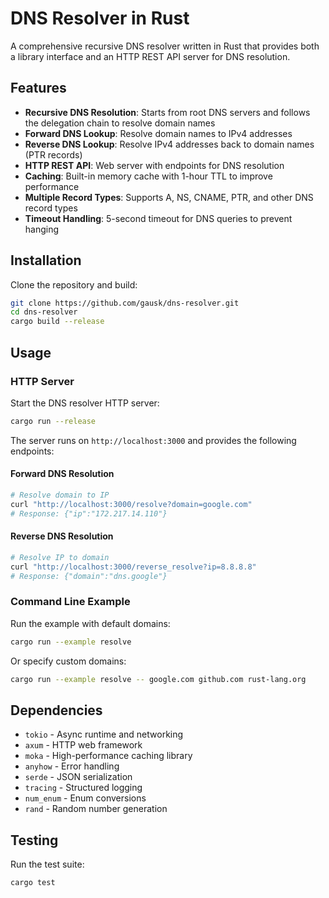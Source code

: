 # DNS Resolver in Rust

A comprehensive recursive DNS resolver written in Rust that provides both a library interface and an HTTP REST API server for DNS resolution.

## Features

- **Recursive DNS Resolution**: Starts from root DNS servers and follows the delegation chain to resolve domain names
- **Forward DNS Lookup**: Resolve domain names to IPv4 addresses
- **Reverse DNS Lookup**: Resolve IPv4 addresses back to domain names (PTR records)
- **HTTP REST API**: Web server with endpoints for DNS resolution
- **Caching**: Built-in memory cache with 1-hour TTL to improve performance
- **Multiple Record Types**: Supports A, NS, CNAME, PTR, and other DNS record types
- **Timeout Handling**: 5-second timeout for DNS queries to prevent hanging

## Installation

Clone the repository and build:

```bash
git clone https://github.com/gausk/dns-resolver.git
cd dns-resolver
cargo build --release
```

## Usage

### HTTP Server

Start the DNS resolver HTTP server:

```bash
cargo run --release
```

The server runs on `http://localhost:3000` and provides the following endpoints:

#### Forward DNS Resolution
```bash
# Resolve domain to IP
curl "http://localhost:3000/resolve?domain=google.com"
# Response: {"ip":"172.217.14.110"}
```

#### Reverse DNS Resolution
```bash
# Resolve IP to domain
curl "http://localhost:3000/reverse_resolve?ip=8.8.8.8"
# Response: {"domain":"dns.google"}
```

### Command Line Example

Run the example with default domains:

```bash
cargo run --example resolve
```

Or specify custom domains:

```bash
cargo run --example resolve -- google.com github.com rust-lang.org
```

## Dependencies

- `tokio` - Async runtime and networking
- `axum` - HTTP web framework
- `moka` - High-performance caching library
- `anyhow` - Error handling
- `serde` - JSON serialization
- `tracing` - Structured logging
- `num_enum` - Enum conversions
- `rand` - Random number generation

## Testing

Run the test suite:

```bash
cargo test
```